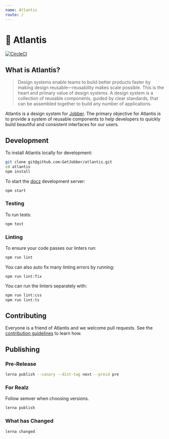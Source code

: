 ```yaml
---
name: Atlantis
route: /
---
```


# 🔱 Atlantis

[![CircleCI](https://circleci.com/gh/GetJobber/atlantis/tree/master.svg?style=svg&circle-token=3f1b0343273ef589350516e23713e81c8c3ac094)](https://circleci.com/gh/GetJobber/atlantis/tree/master)

## What is Atlantis?

> Design systems enable teams to build better products faster by making design
> reusable—reusability makes scale possible. This is the heart and primary value
> of design systems. A design system is a collection of reusable components,
> guided by clear standards, that can be assembled together to build any number
> of applications.

Atlantis is a design system for [Jobber](https://getjobber.com). The primary
objective for Atlantis is to provide a system of reusable components to help
developers to quickly build beautiful and consistent interfaces for our users.

## Development

To install Atlantis locally for development:

```sh
git clone git@github.com:GetJobber/atlantis.git
cd atlantis
npm install
```

To start the [docz](https://www.docz.site/) development server:

```sh
npm start
```

### Testing

To run tests:

```sh
npm test
```

### Linting

To ensure your code passes our linters run:

```sh
npm run lint
```

You can also auto fix many linting errors by running:

```
npm run lint:fix
```

You can run the linters separately with:

```sh
npm run lint:css
npm run lint:ts
```

## Contributing

Everyone is a friend of Atlantis and we welcome pull requests. See the
[contribution guidelines](/CONTRIBUTING.md) to learn how.

## Publishing

### Pre-Release

```sh
lerna publish --canary --dist-tag next --preid pre
```

### For Realz

Follow semver when choosing versions.

```sh
lerna publish
```

### What has Changed

```sh
lerna changed
```
